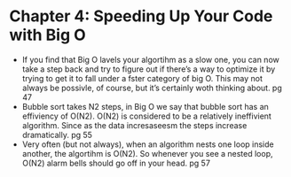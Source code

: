 # Chapter 4: Speeding Up Your Code with Big O

- If you find that Big O lavels your algortihm as a slow one, you can now take a step back and try to figure out if there’s a way to optimize it by trying to get it to fall under a fster category of big O. This may not always be possivle, of course, but it’s certainly woth thinking about. pg 47
- Bubble sort takes N2 steps, in Big O we say that bubble sort has an effiviency of O(N2). O(N2) is considered to be a relatively ineffivient algorithm. Since as the data incresaseesm the steps increase dramatically. pg 55
- Very often (but not always), when an algorithm nests one loop inside another, the algortihm is O(N2). So whenever you see a nested loop, O(N2) alarm bells should go off in your head. pg 57
